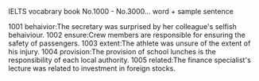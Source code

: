 IELTS vocabrary book 
No.1000 - No.3000... word + sample sentence

1001 behaivior:The secretary was surprised by her colleague's selfish behaiviour.
1002 ensure:Crew members are responsible for ensuring the safety of passengers.
1003 extent:The athlete was unsure of the extent of his injury.
1004 provision:The provision of school lunches is the responsibility of each local authority.
1005 related:The finance specialist's lecture was related to investment in foreign stocks.
